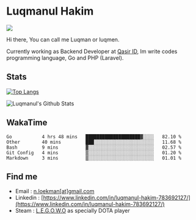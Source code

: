 
# Luqmanul Hakim

![](https://komarev.com/ghpvc/?username=luqman-v1)

Hi there, You can call me Luqman or luqmen.

Currently working as Backend Developer at [Qasir ID](https://qasir.id), Im write codes programming language, Go and PHP (Laravel).
## Stats

[![Top Langs](https://github-readme-stats.vercel.app/api/top-langs/?username=luqman-v1&layout=compact)](https://github.com/anuraghazra/github-readme-stats)

![Luqmanul's Github Stats](https://github-readme-stats.vercel.app/api?username=luqman-v1&show_icons=true)


## WakaTime 

<!--START_SECTION:waka-->
```text
Go           4 hrs 48 mins   ████████████████████▓░░░░   82.10 % 
Other        40 mins         ███░░░░░░░░░░░░░░░░░░░░░░   11.68 % 
Bash         9 mins          ▓░░░░░░░░░░░░░░░░░░░░░░░░   02.57 % 
Git Config   4 mins          ▒░░░░░░░░░░░░░░░░░░░░░░░░   01.20 % 
Markdown     3 mins          ▒░░░░░░░░░░░░░░░░░░░░░░░░   01.01 % 
```
<!--END_SECTION:waka-->


## Find me 

- Email : [n.loekman[at]gmail.com](mailto:n.loekman@gmail.com)
- Linkedin : [https://www.linkedin.com/in/luqmanul-hakim-783692127/](https://www.linkedin.com/in/luqmanul-hakim-783692127/)
- Steam : [L.E.G.O.W.O](https://steamcommunity.com/id/fuukmans) as specially DOTA player


